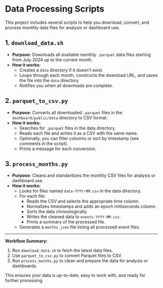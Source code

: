# Data Processing Scripts
This project includes several scripts to help you download, convert, and process monthly data files for analysis or dashboard use.

## 1. `download_data.sh`

- **Purpose:** Downloads all available monthly `.parquet` data files starting from July 2024 up to the current month.
- **How it works:**
  - Creates a `data` directory if it doesn't exist.
  - Loops through each month, constructs the download URL, and saves the file into the `data` directory.
  - Notifies you when all downloads are complete.

## 2. `parquet_to_csv.py`

- **Purpose:** Converts all downloaded `.parquet` files in the `dashboard/public/data` directory to CSV format.
- **How it works:**
  - Searches for `.parquet` files in the data directory.
  - Reads each file and writes it as a CSV with the same name.
  - Optionally, you can filter columns or sort by timestamp (see comments in the script).
  - Prints a message for each conversion.

## 3. `process_months.py`

- **Purpose:** Cleans and standardizes the monthly CSV files for analysis or dashboard use.
- **How it works:**
  - Looks for files named `data-YYYY-MM.csv` in the data directory.
  - For each file:
    - Reads the CSV and selects the appropriate time column.
    - Normalizes timestamps and adds an epoch milliseconds column.
    - Sorts the data chronologically.
    - Writes the cleaned data to `events-YYYY-MM.csv`.
    - Prints a summary of the processed file.
  - Generates a `months.json` file listing all processed event files.

---

**Workflow Summary:**  
1. Run `download_data.sh` to fetch the latest data files.
2. Use `parquet_to_csv.py` to convert Parquet files to CSV.
3. Run `process_months.py` to clean and prepare the data for analysis or dashboards.

This ensures your data is up-to-date, easy to work with, and ready for further processing.